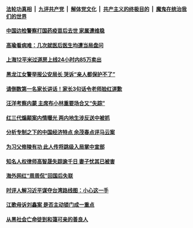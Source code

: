 

####  [法轮功真相](../../../../basic/blob/master/README.md?t=04170702) &nbsp;|&nbsp; [九评共产党](../../../../9ping.md/blob/master/README.md?t=04170702) &nbsp;|&nbsp; [解体党文化](../../../../jtdwh.md/blob/master/README.md?t=04170702)  &nbsp;|&nbsp; [共产主义的终极目的](../../../../gczydzjmd.md/blob/master/README.md?t=04170702) &nbsp;|&nbsp; [魔鬼在统治我们的世界](../../../../mgztzwmdsj.md/blob/master/README.md?t=04170702) 

#### [中国边检警察打国药疫苗后去世 家属遭维稳](../pages/soh5/495767.md?t=04170702) 
#### [高瑜看病难：几次就医后医生均遭当局盘问](../pages/soh5/495725.md?t=04170702) 
#### [上海12平米过道房上线24小时内85万卖出](../pages/soh5/495707.md?t=04170702) 
#### [黑龙江女警举报公安局长 哭诉“亲人都保护不了”](../pages/soh5/495689.md?t=04170702) 
#### [请倒数第一名家长讲话！家长3句话令老师脸红道歉](../pages/soh5/495692.md?t=04170702) 
#### [汪洋考察内蒙 主席布小林重要场合又“失踪” ](../pages/soh5/495650.md?t=04170702) 
#### [红三代煽颠案内情曝光 两内地生涉反送中被抓](../pages/soh5/495674.md?t=04170702) 
#### [分析专制之下的中国经济特点 余茂春点评马云案](../pages/soh5/495605.md?t=04170702) 
#### [为习父修陵有功 此人传将跳级入局掌中宣部](../pages/soh5/495590.md?t=04170702) 
#### [知名人权律师高智晟失踪逾千日 妻子忧其已被害](../pages/soh5/495533.md?t=04170702) 
#### [海外网红“周周侃”回国后失联](../pages/soh5/495500.md?t=04170702) 
#### [时评人解习近平谋夺台湾路线图：小心这一手](../pages/soh5/495521.md?t=04170702) 
#### [江歌母诉刘鑫案 是否主动锁门成一重点](../pages/soh5/495458.md?t=04170702) 
#### [从黑社会亡命徒到和蔼可亲的善良人](../pages/soh5/495428.md?t=04170702) 
